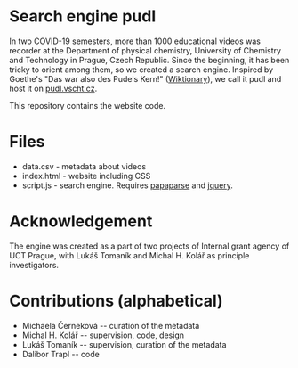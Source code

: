 # Search engine pudl

In two COVID-19 semesters, more than 1000 educational videos was recorder
at the Department of physical chemistry, University of Chemistry and Technology
in Prague, Czech Republic. Since the beginning, it has been tricky to orient
among them, so we created a search engine. Inspired by Goethe's 
"Das war also des Pudels Kern!" ([Wiktionary](https://en.wiktionary.org/wiki/des_Pudels_Kern)),
we call it pudl and host it on [pudl.vscht.cz](https://pudl.vscht.cz).

This repository contains the website code.

# Files

* data.csv - metadata about videos
* index.html - website including CSS
* script.js - search engine. Requires [papaparse](https://www.papaparse.com/) and [jquery](https://jquery.com/).

# Acknowledgement

The engine was created as a part of two projects of Internal grant agency of UCT Prague, with 
Lukáš Tomaník and Michal H. Kolář as principle investigators.

# Contributions (alphabetical)

* Michaela Černeková -- curation of the metadata
* Michal H. Kolář -- supervision, code, design
* Lukáš Tomaník -- supervision, curation of the metadata
* Dalibor Trapl -- code
